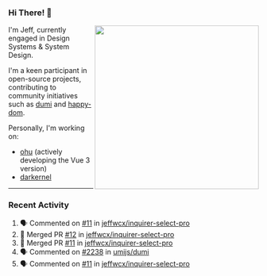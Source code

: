 ### Hi There! 👋

[<img src="https://github-contribution-stats.vercel.app/api/?username=jeffwcx" align="right" width="330" />](https://github.com/jeffwcx)

I'm Jeff, currently engaged in Design Systems & System Design.

I'm a keen participant in open-source projects, contributing to community initiatives such as [dumi](https://github.com/umijs/dumi) and [happy-dom](https://github.com/capricorn86/happy-dom).

Personally, I'm working on: 
+ [ohu](https://github.com/jeffwcx/ohu-mobile) (actively developing the Vue 3 version)
+ [darkernel](https://github.com/darkernel)


----

### Recent Activity

<!--START_SECTION:activity-->
1. 🗣 Commented on [#11](https://github.com/jeffwcx/inquirer-select-pro/pull/11#issuecomment-2543055012) in [jeffwcx/inquirer-select-pro](https://github.com/jeffwcx/inquirer-select-pro)
2. 🎉 Merged PR [#12](https://github.com/jeffwcx/inquirer-select-pro/pull/12) in [jeffwcx/inquirer-select-pro](https://github.com/jeffwcx/inquirer-select-pro)
3. 🎉 Merged PR [#11](https://github.com/jeffwcx/inquirer-select-pro/pull/11) in [jeffwcx/inquirer-select-pro](https://github.com/jeffwcx/inquirer-select-pro)
4. 🗣 Commented on [#2238](https://github.com/umijs/dumi/pull/2238#issuecomment-2542938236) in [umijs/dumi](https://github.com/umijs/dumi)
5. 🗣 Commented on [#11](https://github.com/jeffwcx/inquirer-select-pro/pull/11#issuecomment-2542908093) in [jeffwcx/inquirer-select-pro](https://github.com/jeffwcx/inquirer-select-pro)
<!--END_SECTION:activity-->
